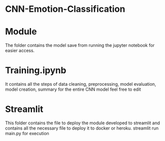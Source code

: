 # CNN-Emotion-Classification
# Module
The folder contains the model save from running the jupyter notebook for easier access.
# Training.ipynb
It contains all the steps of data cleaning, preprocessing, model evaluation, model creation, summary for the entire CNN model feel free to edit
# Streamlit
This folder contains the file to deploy the module developed to streamlit and contains all the necessary file to deploy it to docker or heroku.
streamlit run main.py for execution
